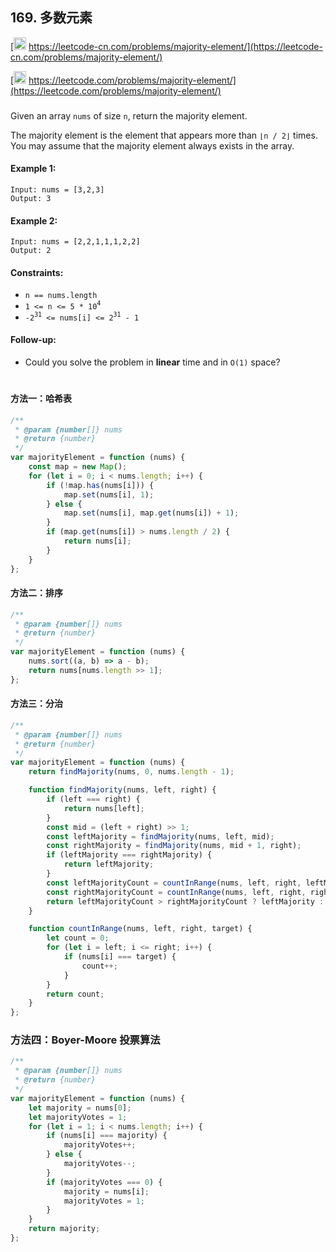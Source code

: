 ## 169. 多数元素

[<img src="https://static.leetcode-cn.com/cn-mono-assets/production/assets/logo-dark-cn.c42314a8.svg" height="20" /> https://leetcode-cn.com/problems/majority-element/](https://leetcode-cn.com/problems/majority-element/)

[<img src="https://assets.leetcode.com/static_assets/public/webpack_bundles/images/logo-dark.e99485d9b.svg" height="20"/> https://leetcode.com/problems/majority-element/](https://leetcode.com/problems/majority-element/)

###

Given an array `nums` of size `n`, return the majority element.

The majority element is the element that appears more than `⌊n / 2⌋` times. You may assume that the majority element always exists in the array.

#### Example 1:

```
Input: nums = [3,2,3]
Output: 3
```

#### Example 2:

```
Input: nums = [2,2,1,1,1,2,2]
Output: 2
```

#### Constraints:

-   `n == nums.length`
-   `1 <= n <= 5 * 10`<sup>`4`</sup>
-   `-2`<sup>`31`</sup>` <= nums[i] <= 2`<sup>`31`</sup>` - 1`

#### Follow-up:

-   Could you solve the problem in **linear** time and in `O(1)` space?

#

#### 方法一：哈希表

```js
/**
 * @param {number[]} nums
 * @return {number}
 */
var majorityElement = function (nums) {
    const map = new Map();
    for (let i = 0; i < nums.length; i++) {
        if (!map.has(nums[i])) {
            map.set(nums[i], 1);
        } else {
            map.set(nums[i], map.get(nums[i]) + 1);
        }
        if (map.get(nums[i]) > nums.length / 2) {
            return nums[i];
        }
    }
};
```

#### 方法二：排序

```js
/**
 * @param {number[]} nums
 * @return {number}
 */
var majorityElement = function (nums) {
    nums.sort((a, b) => a - b);
    return nums[nums.length >> 1];
};
```

#### 方法三：分治

```js
/**
 * @param {number[]} nums
 * @return {number}
 */
var majorityElement = function (nums) {
    return findMajority(nums, 0, nums.length - 1);

    function findMajority(nums, left, right) {
        if (left === right) {
            return nums[left];
        }
        const mid = (left + right) >> 1;
        const leftMajority = findMajority(nums, left, mid);
        const rightMajority = findMajority(nums, mid + 1, right);
        if (leftMajority === rightMajority) {
            return leftMajority;
        }
        const leftMajorityCount = countInRange(nums, left, right, leftMajority);
        const rightMajorityCount = countInRange(nums, left, right, rightMajority);
        return leftMajorityCount > rightMajorityCount ? leftMajority : rightMajority;
    }

    function countInRange(nums, left, right, target) {
        let count = 0;
        for (let i = left; i <= right; i++) {
            if (nums[i] === target) {
                count++;
            }
        }
        return count;
    }
};
```

### 方法四：Boyer-Moore 投票算法

```js
/**
 * @param {number[]} nums
 * @return {number}
 */
var majorityElement = function (nums) {
    let majority = nums[0];
    let majorityVotes = 1;
    for (let i = 1; i < nums.length; i++) {
        if (nums[i] === majority) {
            majorityVotes++;
        } else {
            majorityVotes--;
        }
        if (majorityVotes === 0) {
            majority = nums[i];
            majorityVotes = 1;
        }
    }
    return majority;
};
```
